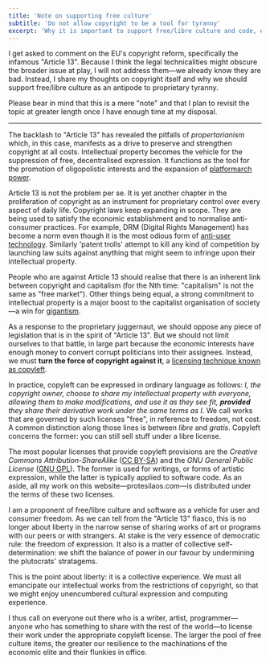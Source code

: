 ```yaml
---
title: 'Note on supporting free culture'
subtitle: 'Do not allow copyright to be a tool for tyranny'
excerpt: 'Why it is important to support free/libre culture and code, especially in light of Article 13 and similar rules.'
---
```


I get asked to comment on the EU's copyright reform, specifically the
infamous "Article 13".  Because I think the legal technicalities might
obscure the broader issue at play, I will not address them—we already
know they are bad.  Instead, I share my thoughts on copyright itself and
why we should support free/libre culture as an antipode to proprietary
tyranny.

Please bear in mind that this is a mere "note" and that I plan to
revisit the topic at greater length once I have enough time at my
disposal.

* * *

The backlash to "Article 13" has revealed the pitfalls of
_propertarianism_ which, in this case, manifests as a drive to preserve
and strengthen copyright at all costs.  Intellectual property becomes
the vehicle for the suppression of free, decentralised expression.  It
functions as the tool for the promotion of oligopolistic interests and
the expansion of [platformarch power](https://protesilaos.com/politics/2019-02-27-gigantism/).

Article 13 is not the problem per se.  It is yet another chapter in the
proliferation of copyright as an instrument for proprietary control over
every aspect of daily life.  Copyright laws keep expanding in scope.
They are being used to satisfy the economic establishment and to
normalise anti-consumer practices.  For example, DRM (Digital Rights
Management) has become a norm even though it is the most odious form of
[anti-user technology](https://www.defectivebydesign.org/).  Similarly
'patent trolls' attempt to kill any kind of competition by launching law
suits against anything that might seem to infringe upon their
intellectual property.

People who are against Article 13 should realise that there is an
inherent link between copyright and capitalism (for the Nth time:
"capitalism" is not the same as "free market").  Other things being
equal, a strong commitment to intellectual property is a major boost to
the capitalist organisation of society—a win for
[gigantism](https://protesilaos.com/politics/2019-02-27-gigantism/).

As a response to the proprietary juggernaut, we should oppose any piece
of legislation that is in the spirit of "Article 13".  But we should not
limit ourselves to that battle, in large part because the economic
interests have enough money to convert corrupt politicians into their
assignees.  Instead, we must **turn the force of copyright against it**,
a [licensing technique known as copyleft](https://copyleft.org/).

In practice, copyleft can be expressed in ordinary language as follows:
_I, the copyright owner, choose to share my intellectual property with
everyone, allowing them to make modifications, and use it as they see
fit, **provided** they share their derivative work under the same terms
as I_.  We call works that are governed by such licenses "free", in
reference to freedom, not cost.  A common distinction along those lines
is between _libre_ and _gratis_.  Copyleft concerns the former: you can
still sell stuff under a libre license.

The most popular licenses that provide copyleft provisions are the
_Creative Commons Attribution-ShareAlike_ ([CC
BY-SA](https://creativecommons.org/licenses/by-sa/4.0/legalcode)) and
the _GNU General Public License_ ([GNU
GPL](https://www.gnu.org/licenses/gpl-3.0.html)).  The former is used
for writings, or forms of artistic expression, while the latter is
typically applied to software code.  As an aside, all my work on this
website—protesilaos.com—is distributed under the terms of these two
licenses.

I am a proponent of free/libre culture and software as a vehicle for
user and consumer freedom.  As we can tell from the "Article 13" fiasco,
this is no longer about liberty in the narrow sense of sharing works of
art or programs with our peers or with strangers.  At stake is the very
essence of democratic rule: the freedom of expression.  It also is a
matter of collective self-determination: we shift the balance of power
in our favour by undermining the plutocrats' stratagems.

This is the point about liberty: it is a collective experience.  We must
all emancipate our intellectual works from the restrictions of
copyright, so that we might enjoy unencumbered cultural expression and
computing experience.

I thus call on everyone out there who is a writer, artist, programmer—
anyone who has something to share with the rest of the world—to license
their work under the appropriate copyleft license.  The larger the pool
of free culture items, the greater our resilience to the machinations of
the economic elite and their flunkies in office.

